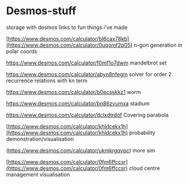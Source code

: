 # Desmos-stuff
storage with desmos links to fun things i've made

[https://www.desmos.com/calculator/bl6cax78kb](https://www.desmos.com/calculator/0uqomf2p05)
n-gon generation in polar coords

https://www.desmos.com/calculator/f0mf1o7dwm
mandelbrot set

https://www.desmos.com/calculator/abyn8nfegm
solver for order 2 recurrence relations with kn term

https://www.desmos.com/calculator/b0ecsskkz1
worm

https://www.desmos.com/calculator/bn86zvumxa
stadium

https://www.desmos.com/calculator/dclxdtrdof
Covering parabola

[https://www.desmos.com/calculator/khldcekx1h](https://www.desmos.com/calculator/khldcekx1h)
probability demonstration/visualisation

(https://www.desmos.com/calculator/ukmkrgqypc)
more sim

[https://www.desmos.com/calculator/0fm6ffccsr](https://www.desmos.com/calculator/0fm6ffccsr)
cloud centre management visualisation
